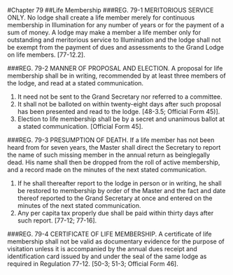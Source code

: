 #Chapter 79
##Life Membership
###REG. 79-1 MERITORIOUS SERVICE ONLY.
No lodge shall create a life member merely for continuous membership in Illumination for any number of years or for the payment of a sum of money. A lodge may make a member a life member only for outstanding and meritorious service to Illumination and the lodge shall not be exempt from the payment of dues and assessments to the Grand Lodge on life members. [77-12.2].

###REG. 79-2 MANNER OF PROPOSAL AND ELECTION.
A proposal for life membership shall be in writing, recommended by at least three members of the lodge, and read at a stated communication.
1. It need not be sent to the Grand Secretary nor referred to a committee.
2. It shall not be balloted on within twenty-eight days after such proposal has been presented and read to the lodge. [48-3.5; Official Form 45)].
3. Election to life membership shall be by a secret and unanimous ballot at a stated communication. [Official Form 45].

###REG. 79-3 PRESUMPTION OF DEATH.
If a life member has not been heard from for seven years, the Master shall direct the Secretary to report the name of such missing member in the annual return as beinglegally dead. His name shall then be dropped from the roll of active membership, and a record made on the minutes of the next stated communication.
1. If he shall thereafter report to the lodge in person or in writing, he shall be restored to membership by order of the Master and the fact and date thereof reported to the Grand Secretary at once and entered on the minutes of the next stated communication.
2. Any per capita tax properly due shall be paid within thirty days after such report. [77-12; 77-16].

###REG. 79-4 CERTIFICATE OF LIFE MEMBERSHIP.
A certificate of life membership shall not be valid as documentary evidence for the purpose of visitation unless it is accompanied by the annual dues receipt and identification card issued by and under the seal of the same lodge as required in Regulation 77-12. [50-3; 51-3; Official Form 46].